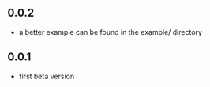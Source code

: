 ## 0.0.2

* a better example can be found in the example/ directory

## 0.0.1

* first beta version
